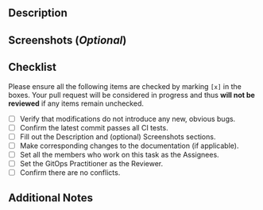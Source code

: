 ## Description

<!-- Include a summary of the change and the context that the reviewer needs, such as what you have changed and why you made such changes -->

## Screenshots (_Optional_)

<!-- Include screenshots if your modifications include UI change -->

## Checklist

Please ensure all the following items are checked by marking `[x]` in the boxes. Your pull request will be considered in progress and thus **will not be reviewed** if any items remain unchecked.

- [ ] Verify that modifications do not introduce any new, obvious bugs.
- [ ] Confirm the latest commit passes all CI tests.
- [ ] Fill out the Description and (optional) Screenshots sections.
- [ ] Make corresponding changes to the documentation (if applicable).
- [ ] Set all the members who work on this task as the Assignees.
- [ ] Set the GitOps Practitioner as the Reviewer.
- [ ] Confirm there are no conflicts.

## Additional Notes
